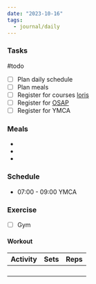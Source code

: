 ```yaml
---
date: "2023-10-16"
tags:
  - journal/daily
---
```

### Tasks
#todo 
- [ ] Plan daily schedule
- [ ] Plan meals
- [ ] Register for courses [loris](https://loris.wlu.ca/)
- [ ] Register for [OSAP](https://osap.gov.on.ca/OSAPSecurityWeb/public/login.xhtml)
- [ ] Register for YMCA

### Meals
- 
- 
- 

### Schedule

- 07:00 - 09:00 YMCA


### Exercise
- [ ] Gym 
#### Workout
| Activity | Sets | Reps |
| ---- | ---- | -------- |
|      |      |          |
|      |      |          |
|      |      |          |
|      |      |          |


